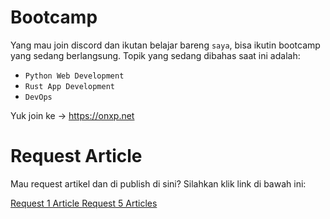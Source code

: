 # Bootcamp

Yang mau join discord dan ikutan belajar bareng `saya`, bisa ikutin bootcamp yang sedang berlangsung. Topik yang sedang dibahas saat ini adalah:
- `Python Web Development`
- `Rust App Development`
- `DevOps`

Yuk join ke -> https://onxp.net

# Request Article

Mau request artikel dan di publish di sini? Silahkan klik link di bawah ini:

<Badge type="tip">
    <a href="https://invoice.xendit.co/od/request-article-to-papan">
    Request 1 Article
    </a>
</Badge>



<Badge type="tip">
    <a href="https://invoice.xendit.co/od/request-5-article-to-papan">
    Request 5 Articles
    </a>
</Badge>


<style>
    .tip>a {
        color: #7aff59 !important;
        text-decoration: none !important;
        font-size: 16px;
        font-weight: bold;
    }
</style>